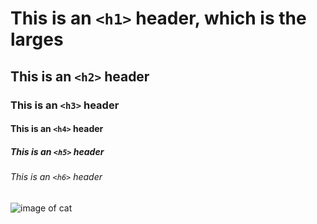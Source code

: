 # This is an `<h1>` header, which is the larges
## This is an `<h2>` header
### This is an  `<h3>` header
#### This is an `<h4>` header
##### This is an `<h5>` header
###### This is an `<h6>` header

![image of cat](https://github.com/LeTanPhuc-01/skills-communicate-using-markdown/assets/152056236/3d9b96cb-60ef-41c5-90ae-2b83d83c122e)

